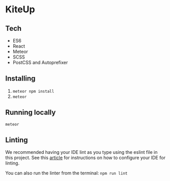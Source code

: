 # KiteUp

## Tech
- ES6
- React
- Meteor
- SCSS
- PostCSS and Autoprefixer

## Installing
1. `meteor npm install`
2. `meteor`

## Running locally
`meteor`

## Linting
We recommended having your IDE lint as you type using the eslint file in this project. See this [article](https://guide.meteor.com/code-style.html#eslint-editor) for instructions on how to configure your IDE for linting.

You can also run the linter from the terminal:
`npm run lint`
